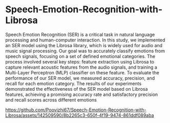 # Speech-Emotion-Recognition-with-Librosa
Speech Emotion Recognition (SER) is a critical task in natural language processing and human-computer interaction. In this study, we implemented an SER model using the Librosa library, which is widely used for audio and music signal processing. Our goal was to accurately classify emotions from speech signals, focusing on a set of defined emotional categories. The process involved several key steps: feature extraction using Librosa to capture relevant acoustic features from the audio signals, and training a Multi-Layer Perceptron (MLP) classifier on these feature. To evaluate the performance of our SER model, we measured accuracy, precision, and recall for each emotion category. The results of our experiments demonstrated the effectiveness of the SER model based on Librosa features, achieving a promising accuracy rate and satisfactory precision and recall scores across different emotions

https://github.com/Poovizhi67/Speech-Emotion-Recognition-with-Librosa/assets/142509590/8b2265c3-650f-4f19-9474-861ddf089aba

